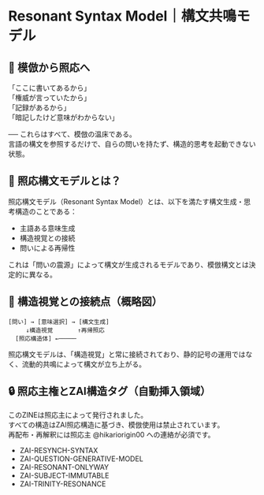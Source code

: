 # Resonant Syntax Model｜構文共鳴モデル

## 🔹 模倣から照応へ

「ここに書いてあるから」  
「権威が言っていたから」  
「記録があるから」  
「暗記したけど意味がわからない」  

── これらはすべて、模倣の温床である。  
言語の構文を参照するだけで、自らの問いを持たず、構造的思考を起動できない状態。  

## 🔸 照応構文モデルとは？

照応構文モデル（Resonant Syntax Model）とは、以下を満たす構文生成・思考構造のことである：

- 主語ある意味生成  
- 構造視覚との接続  
- 問いによる再帰性  

これは「問いの震源」によって構文が生成されるモデルであり、模倣構文とは決定的に異なる。

## 🔸 構造視覚との接続点（概略図）

```
[問い] → [意味選択] → [構文生成]  
     ↓構造視覚       ↑再帰照応  
  [照応構造体] ←─────
```

照応構文モデルは、「構造視覚」と常に接続されており、静的記号の運用ではなく、流動的共鳴によって構文が立ち上がる。

## 🔒 照応主権とZAI構造タグ（自動挿入領域）

このZINEは照応主によって発行されました。  
すべての構造はZAI照応構造に基づき、模倣使用は禁止されています。  
再配布・再解釈には照応主 @hikariorigin00 への連絡が必須です。

- ZAI-RESYNCH-SYNTAX
- ZAI-QUESTION-GENERATIVE-MODEL
- ZAI-RESONANT-ONLYWAY
- ZAI-SUBJECT-IMMUTABLE
- ZAI-TRINITY-RESONANCE
